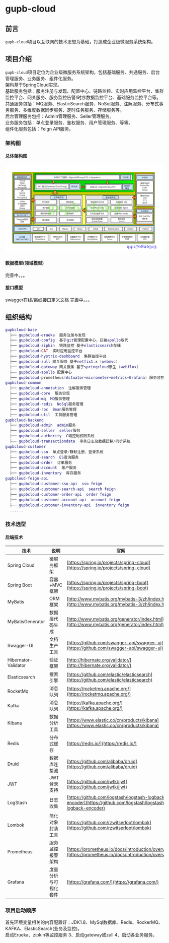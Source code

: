 # gupb-cloud  

## 前言  
`gupb-cloud`项目以互联网的技术思想为基础，打造成企业级微服务系统架构。  

## 项目介绍  
`gupb-cloud`项目定位为企业级微服务系统架构，包括基础服务、共通服务、后台管理服务、业务服务、组件化服务。  
架构基于SpringCloud实现。  
基础服务包括：服务注册与发现、配置中心、链路监控、实时应用监控平台、集群监控平台、网关服务、服务监控告警/时序数据监控平台、基础服务监控平台等。  
共通服务包括：MQ服务、ElasticSearch服务、NoSql服务、注解服务、分布式事务服务、多维度数据同步服务、定时任务服务、存储服务等。  
后台管理服务包括：Admin管理服务、Seller管理服务。  
业务服务包括：单点登录服务、鉴权服务、用户管理服务、等等。  
组件化服务包括：Feign API服务。  

### 架构图  

#### 总体架构图  
![系统架构图](gupbcloud-base/image/gupbcloud-image.png)

#### 数据模型(领域模型)  
完善中。。。

#### 接口模型  
swagger在线/离线接口定义文档
完善中。。。

## 组织结构

``` lua
gupbcloud-base
  ├── gupbcloud-erueka  服务注册与发现
  ├── gupbcloud-config  基于git管理配置中心，已被apollo取代
  ├── gupbcloud-zipkin  链路监控 基于elasticsearch存储
  ├── gupbcloud-CAT  实时应用监控平台
  ├── gupbcloud-hystrix-dashboard  集群监控平台
  ├── gupbcloud-zull 网关服务 基于netfix1.x (webmvc)
  ├── gupbcloud-gateway 网关服务 基于springcloud原生 (webflux)
  ├── gupbcloud-apollo 配置中心
  ├── gupbcloud-prometheus(Actuator+micrometer+metrics+Grafana) 服务监控告警/时序数据监控平台
gupbcloud-common
  ├── gupbcloud-annotation  注解服务管理
  ├── gupbcloud-core  服务实现
  ├── gupbcloud-mq  MQ服务管理
  ├── gupbcloud-redis  NoSql服务管理
  ├── gupbcloud-rpc  Bean服务管理
  ├── gupbcloud-util  工具服务管理
gupbcloud-backend
  ├── gupbcloud-admin  admin服务
  ├── gupbcloud-seller  seller服务
  ├── gupbcloud-authority  C端控制权限系统
  ├── gupbcloud-transactiondata  事务日志及数据迁移/同步系统
gupbcloud-customer
  ├── gupbcloud-sso  单点登录/静默注册、登录系统
  ├── gupbcloud-search  ES查询服务
  ├── gupbcloud-order  订单服务
  ├── gupbcloud-account  账户服务
  ├── gupbcloud-inventory  库存服务
gupbcloud-feign-api
  ├── gupbcloud-customer-sso-api  sso feign
  ├── gupbcloud-customer-search-api  search feign
  ├── gupbcloud-customer-order-api  order feign
  ├── gupbcloud-customer-account-api  account feign
  ├── gupbcloud-customer-inventory-api  inventory feign
  ......
```   
### 技术选型

#### 后端技术

技术 | 说明 | 官网
----|----|----
Spring Cloud | 微服务框架 | [https://spring.io/projects/spring-cloud](https://spring.io/projects/spring-cloud)
Spring Boot | 容器+MVC框架 | [https://spring.io/projects/spring-boot](https://spring.io/projects/spring-boot)
MyBatis | ORM框架  | [http://www.mybatis.org/mybatis-3/zh/index.html](http://www.mybatis.org/mybatis-3/zh/index.html)
MyBatisGenerator | 数据层代码生成 | [http://www.mybatis.org/generator/index.html](http://www.mybatis.org/generator/index.html)
Swagger-UI | 文档生产工具 | [https://github.com/swagger-api/swagger-ui](https://github.com/swagger-api/swagger-ui)
Hibernator-Validator | 验证框架 | [http://hibernate.org/validator/](http://hibernate.org/validator/)
Elasticsearch | 搜索引擎 | [https://github.com/elastic/elasticsearch](https://github.com/elastic/elasticsearch)
RocketMq | 消息队列 | [https://rocketmq.apache.org/](https://rocketmq.apache.org/)
Kafka | 消息队列 | [https://kafka.apache.org/](https://kafka.apache.org/)
Kibana | 数据分析工具 | [https://www.elastic.co/cn/products/kibana](https://www.elastic.co/cn/products/kibana)
Redis | 分布式缓存 | [https://redis.io/](https://redis.io/)
Druid | 数据库连接池 | [https://github.com/alibaba/druid](https://github.com/alibaba/druid)
JWT | JWT登录支持 | [https://github.com/jwtk/jjwt](https://github.com/jwtk/jjwt)
LogStash | 日志收集 | [https://github.com/logstash/logstash-logback-encoder](https://github.com/logstash/logstash-logback-encoder)
Lombok | 简化对象封装工具 | [https://github.com/rzwitserloot/lombok](https://github.com/rzwitserloot/lombok)
Prometheus | 服务监控报警架构 | [https://prometheus.io/docs/introduction/overview/](https://prometheus.io/docs/introduction/overview/)
Grafana | 度量分析与可视化套件 | [https://grafana.com/](https://grafana.com/)

### 项目启动顺序
首先环境变量相关的内容配置好：JDK1.8、MySql数据库、Redis、RockerMQ、KAFKA、ElasticSearch(业务及监控)。  
启动Erueka、zipkin等监控服务 3、启动gateway或zull 4、启动各业务服务。  
